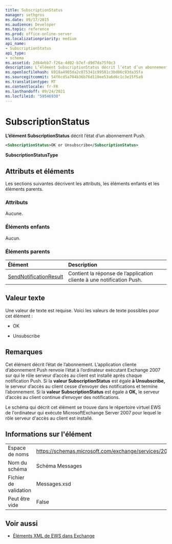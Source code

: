 ```yaml
---
title: SubscriptionStatus
manager: sethgros
ms.date: 09/17/2015
ms.audience: Developer
ms.topic: reference
ms.prod: office-online-server
ms.localizationpriority: medium
api_name:
- SubscriptionStatus
api_type:
- schema
ms.assetid: 2d64ebb7-f26a-4d02-b7ef-d9d7da75f0c3
description: L’élément SubscriptionStatus décrit l’état d’un abonnement Push.
ms.openlocfilehash: 6918a4965da2c075341c99581c3bd06c93da35fa
ms.sourcegitcommit: 54f6cd5a704b36b76d110ee53a6d6c1c3e15f5a9
ms.translationtype: MT
ms.contentlocale: fr-FR
ms.lasthandoff: 09/24/2021
ms.locfileid: "59546930"
---
```

# <a name="subscriptionstatus"></a>SubscriptionStatus

**L’élément SubscriptionStatus** décrit l’état d’un abonnement Push. 
  
```xml
<SubscriptionStatus>OK or Unsubscribe</SubscriptionStatus>
```

 **SubscriptionStatusType**
## <a name="attributes-and-elements"></a>Attributs et éléments

Les sections suivantes décrivent les attributs, les éléments enfants et les éléments parents.
  
### <a name="attributes"></a>Attributs

Aucune.
  
### <a name="child-elements"></a>Éléments enfants

Aucun.
  
### <a name="parent-elements"></a>Éléments parents

|**Élément**|**Description**|
|:-----|:-----|
|[SendNotificationResult](sendnotificationresult.md) <br/> |Contient la réponse de l’application cliente à une notification Push.  <br/> |
   
## <a name="text-value"></a>Valeur texte

Une valeur de texte est requise. Voici les valeurs de texte possibles pour cet élément :
  
- OK
    
- Unsubscribe
    
## <a name="remarks"></a>Remarques

Cet élément décrit l’état de l’abonnement. L’application cliente d’abonnement Push renvoie l’état à l’ordinateur exécutant Exchange 2007 sur qui le rôle serveur d’accès au client est installé après chaque notification Push. Si la **valeur SubscriptionStatus** est égale **à Unsubscribe,** le serveur d’accès au client cesse d’envoyer des notifications et termine l’abonnement. Si la **valeur SubscriptionStatus** est égale à **OK,** le serveur d’accès au client continue d’envoyer des notifications.
  
Le schéma qui décrit cet élément se trouve dans le répertoire virtuel EWS de l'ordinateur qui exécute MicrosoftExchange Server 2007 pour lequel le rôle serveur d'accès au client est installé.
  
## <a name="element-information"></a>Informations sur l'élément

|||
|:-----|:-----|
|Espace de noms  <br/> |https://schemas.microsoft.com/exchange/services/2006/messages  <br/> |
|Nom du schéma  <br/> |Schéma Messages  <br/> |
|Fichier de validation  <br/> |Messages.xsd  <br/> |
|Peut être vide  <br/> |False  <br/> |
   
## <a name="see-also"></a>Voir aussi



- [Éléments XML de EWS dans Exchange](ews-xml-elements-in-exchange.md)

